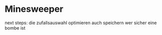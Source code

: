 # Minesweeper

next steps: die zufallsauswahl optimieren
			auch speichern wer sicher eine bombe ist